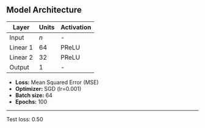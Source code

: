 
## Model Architecture

| Layer      | Units | Activation |
|------------|-------|------------|
| Input      | *n*   | -          |
| Linear 1   | 64    | PReLU      |
| Linear 2   | 32    | PReLU      |
| Output     | 1     | -          |

- **Loss:** Mean Squared Error (MSE)
- **Optimizer:** SGD (lr=0.001)
- **Batch size:** 64
- **Epochs:** 100
 ---
  Test loss: 0.50
